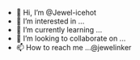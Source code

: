 - 👋 Hi, I’m @Jewel-icehot
- 👀 I’m interested in ...
- 🌱 I’m currently learning ...
- 💞️ I’m looking to collaborate on ...
- 📫 How to reach me ...@jewelinker

<!---
Jewel-icehot/Jewel-icehot is a ✨ special ✨ repository because its `README.md` (this file) appears on your GitHub profile.
You can click the Preview link to take a look at your changes.
--->
